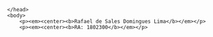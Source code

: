 <html>
    <head>
        <title>Ambiente de Desenvolvimento e Operação</title>
        
    </head>
    <body>
        <p><em><center><b>Rafael de Sales Domingues Lima</b></em></p>
        <p><em><center><b>RA: 1802300</b></em></p>
